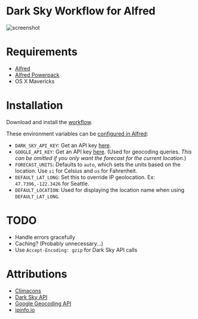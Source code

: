 # Dark Sky Workflow for Alfred

![screenshot][screenshot]

[screenshot]: http://i.imgur.com/gQKF32S.png

# Requirements

- [Alfred](http://www.alfredapp.com/)
- [Alfred Powerpack](http://www.alfredapp.com/powerpack/)
- OS X Mavericks

# Installation

Download and install the [workflow][download].

[download]: https://github.com/kejadlen/dark-sky.alfredworkflow/releases/download/v2.0.0/DarkSky.alfredworkflow

These environment variables can be [configured in Alfred][env-vars]:

- `DARK_SKY_API_KEY`: Get an API key [here][dark-sky-api-key].
- `GOOGLE_API_KEY`: Get an API key [here][google-api-key]. (Used for geocoding
  queries. *This can be omitted if you only want the forecast for the current
  location*.)
- `FORECAST_UNITS`: Defaults to `auto`, which sets the units based on the
  location. Use `si` for Celsius and `us` for Fahrenheit.
- `DEFAULT_LAT_LONG`: Set this to override IP geolocation. Ex: `47.7396,-122.3426` for Seattle.
- `DEFAULT_LOCATION`: Used for displaying the location name when using `DEFAULT_LAT_LONG`.

[env-vars]: https://www.alfredapp.com/help/workflows/advanced/variables/
[dark-sky-api-key]: https://darksky.net/dev/register
[google-api-key]: https://developers.google.com/maps/documentation/geocoding/#api_key

# TODO

- Handle errors gracefully
- Caching? (Probably unnecessary...)
- Use `Accept-Encoding: gzip` for Dark Sky API calls

# Attributions

- [Climacons](http://adamwhitcroft.com/climacons/)
- [Dark Sky API](https://darksky.net/dev/docs)
- [Google Geocoding API](https://developers.google.com/maps/documentation/geocoding/)
- [ipinfo.io](http://ipinfo.io/)
